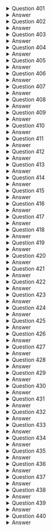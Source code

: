 <details>
  <summary>Question 401</summary>

A company wants to use the AWS Cloud to make an existing application highly available and resilient. The current version of the application resides in the company's data center. The application recently experienced data loss after a database server crashed because of an unexpected power outage. The company needs a solution that avoids any single points of failure. The solution must give the application the ability to scale to meet user demand.

Which solution will meet these requirements?

-   [ ] A. Deploy the application servers by using Amazon EC2 instances in an Auto Scaling group across multiple Availability Zones. Use an Amazon RDS DB instance in a Multi-AZ configuration.
-   [ ] B. Deploy the application servers by using Amazon EC2 instances in an Auto Scaling group in a single Availability Zone. Deploy the database on an EC2 instance. Enable EC2 Auto Recovery.
-   [ ] C. Deploy the application servers by using Amazon EC2 instances in an Auto Scaling group across multiple Availability Zones. Use an Amazon RDS DB instance with a read replica in a single Availability Zone. Promote the read replica to replace the primary DB instance if the primary DB instance fails.
-   [ ] D. Deploy the application servers by using Amazon EC2 instances in an Auto Scaling group across multiple Availability Zones. Deploy the primary and secondary database servers on EC2 instances across multiple Availability Zones. Use Amazon Elastic Block Store (Amazon EBS) Multi-Attach to create shared storage between the instances.
</details>
<details>
  <summary>Answer</summary>

-   [ ] A. Deploy the application servers by using Amazon EC2 instances in an Auto Scaling group across multiple Availability Zones. Use an Amazon RDS DB instance in a Multi-AZ configuration.

Why these are the correct answers:

A. Deploy the application servers by using Amazon EC2 instances in an Auto Scaling group across multiple Availability Zones. Use an Amazon RDS DB instance in a Multi-AZ configuration.

-   [ ]   Auto Scaling groups across multiple Availability Zones provide high availability and scalability for the application servers.
-   [ ]   Amazon RDS Multi-AZ configuration ensures database availability and failover capability, avoiding a single point of failure.

Why are the other answers wrong?

-   [ ]   B. Using Auto Scaling in a single Availability Zone does not provide high availability. EC2 Auto Recovery only recovers individual instances, not Availability Zone failures.
-   [ ]   C. A single read replica does not provide automatic failover for write operations. Manual promotion adds complexity and potential downtime.
-   [ ]   D. Deploying the database on EC2 instances increases management overhead. EBS Multi-Attach has limitations and is not suitable for all database workloads.

Therefore, using Auto Scaling across Availability Zones and Amazon RDS Multi-AZ is the most appropriate solution.
</details>
<details>
  <summary>Question 402</summary>

A company needs to ingest and handle large amounts of streaming data that its application generates. The application runs on Amazon EC2 instances and sends data to Amazon Kinesis Data Streams, which is configured with default settings. Every other day, the application consumes the data and writes the data to an Amazon S3 bucket for business intelligence (BI) processing. The company observes that Amazon S3 is not receiving all the data that the application sends to Kinesis Data Streams. What should a solutions architect do to resolve this issue?

-   [ ] A. Update the Kinesis Data Streams default settings by modifying the data retention period.
-   [ ] B. Update the application to use the Kinesis Producer Library (KPL) to send the data to Kinesis Data Streams.
-   [ ] C. Update the number of Kinesis shards to handle the throughput of the data that is sent to Kinesis Data Streams.
-   [ ] D. Turn on S3 Versioning within the S3 bucket to preserve every version of every object that is ingested in the S3 bucket.
</details>
<details>
  <summary>Answer</summary>

-   [ ] A. Update the Kinesis Data Streams default settings by modifying the data retention period.

Why these are the correct answers:

A. Update the Kinesis Data Streams default settings by modifying the data retention period.

-   [ ]   Kinesis Data Streams has a default data retention period of 24 hours.
-   [ ]   If the application consumes the data every other day (every 48 hours), the default retention period is insufficient.
-   [ ]   Increasing the retention period ensures that data is available for processing.

Why are the other answers wrong?

-   [ ]   B. The Kinesis Producer Library (KPL) improves throughput but does not directly address data loss due to retention period.
-   [ ]   C. Increasing the number of shards helps with throughput but does not solve the issue of data expiring before it is consumed.
-   [ ]   D. S3 Versioning preserves different versions of objects but does not address data loss in Kinesis Data Streams.

Therefore, modifying the data retention period is the most appropriate solution.
</details>
<details>
  <summary>Question 403</summary>

A developer has an application that uses an AWS Lambda function to upload files to Amazon S3 and needs the required permissions to perform the task. The developer already has an IAM user with valid IAM credentials required for Amazon S3. What should a solutions architect do to grant the permissions?

-   [ ] A. Add required IAM permissions in the resource policy of the Lambda function.
-   [ ] B. Create a signed request using the existing IAM credentials in the Lambda function.
-   [ ] C. Create a new IAM user and use the existing IAM credentials in the Lambda function.
-   [ ] D. Create an IAM execution role with the required permissions and attach the IAM role to the Lambda function.
</details>
<details>
  <summary>Answer</summary>

-   [ ] D. Create an IAM execution role with the required permissions and attach the IAM role to the Lambda function.

Why these are the correct answers:

D. Create an IAM execution role with the required permissions and attach the IAM role to the Lambda function.

-   [ ]   IAM roles provide temporary security credentials to AWS services, such as Lambda functions.
-   [ ]   Attaching an IAM role to the Lambda function grants it the necessary permissions to access S3.
-   [ ]   This is the most secure and recommended way to grant permissions to Lambda functions.

Why are the other answers wrong?

-   [ ]   A. Resource policies are not used to grant permissions to Lambda functions to access other AWS services.
-   [ ]   B. Signed requests use IAM user credentials, which is less secure than using roles.
-   [ ]   C. Creating a new IAM user is unnecessary and does not solve the problem of securely granting permissions.

Therefore, using an IAM execution role is the best practice for granting permissions to Lambda functions.
</details>
<details>
  <summary>Question 404</summary>

A company has deployed a serverless application that invokes an AWS Lambda function when new documents are uploaded to an Amazon S3 bucket. The application uses the Lambda function to process the documents. After a recent marketing campaign, the company noticed that the application did not process many of the documents. What should a solutions architect do to improve the architecture of this application?

-   [ ] A. Set the Lambda function's runtime timeout value to 15 minutes.
-   [ ] B. Configure an S3 bucket replication policy. Stage the documents in the S3 bucket for later processing.
-   [ ] C. Deploy an additional Lambda function. Load balance the processing of the documents across the two Lambda functions.
-   [ ] D. Create an Amazon Simple Queue Service (Amazon SQS) message queue. Send the requests to the queue. Configure the queue as an event source for Lambda.
</details>
<details>
  <summary>Answer</summary>

-   [ ] D. Create an Amazon Simple Queue Service (Amazon SQS) message queue. Send the requests to the queue. Configure the queue as an event source for Lambda.

Why these are the correct answers:

D. Create an Amazon Simple Queue Service (Amazon SQS) message queue. Send the requests to the queue. Configure the queue as an event source for Lambda.

-   [ ]   Amazon SQS decouples the S3 upload process from the Lambda processing.
-   [ ]   SQS queues can buffer incoming requests, ensuring that no documents are lost during high traffic.
-   [ ]   Configuring the queue as an event source for Lambda allows Lambda to process messages from the queue reliably.

Why are the other answers wrong?

-   [ ]   A. Increasing the Lambda timeout might help with individual processing times but does not address the issue of lost documents.
-   [ ]   B. S3 replication is for copying objects between buckets, not for ensuring reliable processing.
-   [ ]   C. Deploying additional Lambda functions without a queue does not prevent document loss during high traffic.

Therefore, using an SQS queue is the most appropriate solution for reliable document processing.
</details>
<details>
  <summary>Question 405</summary>

A solutions architect is designing the architecture for a software demonstration environment. The environment will run on Amazon EC2 instances in an Auto Scaling group behind an Application Load Balancer (ALB). The system will experience significant increases in traffic during working hours but is not required to operate on weekends. Which combination of actions should the solutions architect take to ensure that the system can scale to meet demand? (Choose two.)

-   [ ] A. Use AWS Auto Scaling to adjust the ALB capacity based on request rate.
-   [ ] B. Use AWS Auto Scaling to scale the capacity of the VPC internet gateway.
-   [ ] C. Launch the EC2 instances in multiple AWS Regions to distribute the load across Regions.
-   [ ] D. Use a target tracking scaling policy to scale the Auto Scaling group based on instance CPU utilization.
-   [ ] E. Use scheduled scaling to change the Auto Scaling group minimum, maximum, and desired capacity to zero for weekends. Revert to the default values at the start of the week.
</details>
<details>
  <summary>Answer</summary>

-   [ ] D. Use a target tracking scaling policy to scale the Auto Scaling group based on instance CPU utilization.
-   [ ] E. Use scheduled scaling to change the Auto Scaling group minimum, maximum, and desired capacity to zero for weekends. Revert to the default values at the start of the week.

Why these are the correct answers:

D. Use a target tracking scaling policy to scale the Auto Scaling group based on instance CPU utilization.

-   [ ]   Target tracking scaling policies automatically adjust the number of EC2 instances in response to changes in CPU utilization, ensuring the system can handle increased traffic during working hours.

E. Use scheduled scaling to change the Auto Scaling group minimum, maximum, and desired capacity to zero for weekends. Revert to the default values at the start of the week.

-   [ ]   Scheduled scaling allows you to set the capacity of the Auto Scaling group based on a predictable schedule, such as reducing it to zero on weekends when the system is not in use.

Why are the other answers wrong?

-   [ ]   A. Auto Scaling does not directly adjust ALB capacity. Auto Scaling adjusts the number of EC2 instances behind the ALB.
-   [ ]   B. You cannot scale the capacity of a VPC internet gateway.
-   [ ]   C. Launching EC2 instances in multiple AWS Regions is unnecessary and costly for scaling within working hours.

Therefore, using target tracking and scheduled scaling is the most appropriate solution for this scenario.
</details>
<details>
  <summary>Question 406</summary>

A solutions architect is designing a two-tiered architecture that includes a public subnet and a database subnet. The web servers in the public subnet must be open to the internet on port 443. The Amazon RDS for MySQL DB instance in the database subnet must be accessible only to the web servers on port 3306.

Which combination of steps should the solutions architect take to meet these requirements? (Choose two.)

-   [ ] A. Create a network ACL for the public subnet. Add a rule to deny outbound traffic to 0.0.0.0/0 on port 3306.
-   [ ] B. Create a security group for the DB instance. Add a rule to allow traffic from the public subnet CIDR block on port 3306.
-   [ ] C. Create a security group for the web servers in the public subnet. Add a rule to allow traffic from 0.0.0.0/0 on port 443.
-   [ ] D. Create a security group for the DB instance. Add a rule to allow traffic from the web servers' security group on port 3306.
-   [ ] E. Create a security group for the DB instance. Add a rule to deny all traffic except traffic from the web servers' security group on port 3306.
</details>
<details>
  <summary>Answer</summary>

-   [ ] C. Create a security group for the web servers in the public subnet. Add a rule to allow traffic from 0.0.0.0/0 on port 443.
-   [ ] D. Create a security group for the DB instance. Add a rule to allow traffic from the web servers' security group on port 3306.

Why these are the correct answers:

C. Create a security group for the web servers in the public subnet. Add a rule to allow traffic from 0.0.0.0/0 on port 443.

-   [ ]   Security groups act as a virtual firewall for EC2 instances.
-   [ ]   Allowing inbound traffic from 0.0.0.0/0 on port 443 makes the web servers accessible from the internet.

D. Create a security group for the DB instance. Add a rule to allow traffic from the web servers' security group on port 3306.

-   [ ]   This ensures that only the web servers can access the database, enhancing security.

Why are the other answers wrong?

-   [ ]   A. Network ACLs operate at the subnet level and are less granular than security groups for controlling traffic to specific instances. Denying outbound traffic from the public subnet is not the correct approach.
-   [ ]   B. Allowing traffic from the entire public subnet CIDR block is less secure than allowing traffic only from the web servers' security group.
-   [ ]   E. Denying all traffic except from the web servers' security group is redundant and less clear than simply allowing traffic from that security group.

Therefore, using security groups with appropriate rules is the most secure and effective solution.
</details>
<details>
  <summary>Question 407</summary>

A company is implementing a shared storage solution for a gaming application that is hosted in the AWS Cloud. The company needs the ability to use Lustre clients to access data. The solution must be fully managed. Which solution meets these requirements?

-   [ ] A. Create an AWS DataSync task that shares the data as a mountable file system. Mount the file system to the application server.
-   [ ] B. Create an AWS Storage Gateway file gateway. Create a file share that uses the required client protocol. Connect the application server to the file share.
-   [ ] C. Create an Amazon Elastic File System (Amazon EFS) file system, and configure it to support Lustre. Attach the file system to the origin server. Connect the application server to the file system.
-   [ ] D. Create an Amazon FSx for Lustre file system. Attach the file system to the origin server. Connect the application server to the file system.
</details>
<details>
  <summary>Answer</summary>

-   [ ] D. Create an Amazon FSx for Lustre file system. Attach the file system to the origin server. Connect the application server to the file system.

Why these are the correct answers:

D. Create an Amazon FSx for Lustre file system. Attach the file system to the origin server. Connect the application server to the file system.

-   [ ]   Amazon FSx for Lustre is a fully managed file system optimized for compute-intensive workloads that require high performance and POSIX compliance.
-   [ ]   It supports the Lustre file system, meeting the requirement for Lustre clients.

Why are the other answers wrong?

-   [ ]   A. AWS DataSync is a data transfer service, not a file system.
-   [ ]   B. AWS Storage Gateway provides file interfaces to cloud storage but does not support Lustre.
-   [ ]   C. Amazon EFS does not support the Lustre protocol.

Therefore, Amazon FSx for Lustre is the most appropriate solution for a fully managed, high-performance file system with Lustre client support.
</details>
<details>
  <summary>Question 408</summary>

A company runs an application that receives data from thousands of geographically dispersed remote devices that use UDP. The application processes the data immediately and sends a message back to the device if necessary. No data is stored. The company needs a solution that minimizes latency for the data transmission from the devices. The solution also must provide rapid failover to another AWS Region.

Which solution will meet these requirements?

-   [ ] A. Configure an Amazon Route 53 failover routing policy. Create a Network Load Balancer (NLB) in each of the two Regions. Configure the NLB to invoke an AWS Lambda function to process the data.
-   [ ] B. Use AWS Global Accelerator. Create a Network Load Balancer (NLB) in each of the two Regions as an endpoint. Create an Amazon Elastic Container Service (Amazon ECS) cluster with the Fargate launch type. Create an ECS service on the cluster. Set the ECS service as the target for the NLProcess the data in Amazon ECS.
-   [ ] C. Use AWS Global Accelerator. Create an Application Load Balancer (ALB) in each of the two Regions as an endpoint. Create an Amazon Elastic Container Service (Amazon ECS) cluster with the Fargate launch type. Create an ECS service on the cluster. Set the ECS service as the target for the ALB. Process the data in Amazon ECS.
-   [ ] D. Configure an Amazon Route 53 failover routing policy. Create an Application Load Balancer (ALB) in each of the two Regions. Create an Amazon Elastic Container Service (Amazon ECS) cluster with the Fargate launch type. Create an ECS service on the cluster. Set the ECS service as the target for the ALB. Process the data in Amazon ECS.
</details>
<details>
  <summary>Answer</summary>

-   [ ] B. Use AWS Global Accelerator. Create a Network Load Balancer (NLB) in each of the two Regions as an endpoint. Create an Amazon Elastic Container Service (Amazon ECS) cluster with the Fargate launch type. Create an ECS service on the cluster. Set the ECS service as the target for the NLProcess the data in Amazon ECS.

Why these are the correct answers:

B. Use AWS Global Accelerator. Create a Network Load Balancer (NLB) in each of the two Regions as an endpoint. Create an Amazon Elastic Container Service (Amazon ECS) cluster with the Fargate launch type. Create an ECS service on the cluster. Set the ECS service as the target for the NLProcess the data in Amazon ECS.

-   [ ]   AWS Global Accelerator minimizes latency by using the AWS global network to optimize the path from the remote devices to the application.
-   [ ]   Network Load Balancers (NLBs) are designed for high-performance, low-latency traffic and support UDP.
-   [ ]   Amazon ECS with Fargate provides a scalable and serverless container orchestration platform.
-   [ ]   This combination provides low latency and rapid failover.

Why are the other answers wrong?

-   [ ]   A. Route 53 failover routing is for DNS-level failover, which is slower than Global Accelerator for real-time applications. Lambda is not suitable for handling high-volume, continuous UDP traffic.
-   [ ]   C and D. Application Load Balancers (ALBs) are designed for HTTP/HTTPS traffic, not UDP.

Therefore, AWS Global Accelerator with NLBs and ECS Fargate is the most appropriate solution.
</details>
<details>
  <summary>Question 409</summary>

A solutions architect must migrate a Windows Internet Information Services (IIS) web application to AWS. The application currently relies on a file share hosted in the user's on-premises network-attached storage (NAS). The solutions architect has proposed migrating the IIS web servers to Amazon EC2 instances in multiple Availability Zones that are connected to the storage solution, and configuring an Elastic Load Balancer attached to the instances. Which replacement to the on-premises file share is MOST resilient and durable?

-   [ ] A. Migrate the file share to Amazon RDS.
-   [ ] B. Migrate the file share to AWS Storage Gateway.
-   [ ] C. Migrate the file share to Amazon FSx for Windows File Server.
-   [ ] D. Migrate the file share to Amazon Elastic File System (Amazon EFS).
</details>
<details>
  <summary>Answer</summary>

-   [ ] C. Migrate the file share to Amazon FSx for Windows File Server.

Why these are the correct answers:

C. Migrate the file share to Amazon FSx for Windows File Server.

-   [ ]   Amazon FSx for Windows File Server provides a fully managed, highly available, and scalable file storage solution that supports the SMB protocol, which is native to Windows.
-   [ ]   It is designed to be compatible with Windows-based applications and provides the necessary resilience and durability.

Why are the other answers wrong?

-   [ ]   A. Amazon RDS is a database service and not suitable for replacing a file share.
-   [ ]   B. AWS Storage Gateway connects on-premises storage to AWS cloud storage but is not a fully managed file system in the cloud.
-   [ ]   D. Amazon EFS is a file storage service for Linux-based instances and does not natively support the SMB protocol used by Windows applications.

Therefore, Amazon FSx for Windows File Server is the most appropriate replacement for an on-premises Windows file share.
</details>
<details>
  <summary>Question 410</summary>

A company is deploying a new application on Amazon EC2 instances. The application writes data to Amazon Elastic Block Store (Amazon EBS) volumes. The company needs to ensure that all data that is written to the EBS volumes is encrypted at rest. Which solution will meet this requirement?

-   [ ] A. Create an IAM role that specifies EBS encryption. Attach the role to the EC2 instances.
-   [ ] B. Create the EBS volumes as encrypted volumes. Attach the EBS volumes to the EC2 instances.
-   [ ] C. Create an EC2 instance tag that has a key of Encrypt and a value of True. Tag all instances that require encryption at the EBS level.
-   [ ] D. Create an AWS Key Management Service (AWS KMS) key policy that enforces EBS encryption in the account. Ensure that the key policy is active.
</details>
<details>
  <summary>Answer</summary>

-   [ ] B. Create the EBS volumes as encrypted volumes. Attach the EBS volumes to the EC2 instances.

Why these are the correct answers:

B. Create the EBS volumes as encrypted volumes. Attach the EBS volumes to the EC2 instances.

-   [ ]   Encrypting EBS volumes at creation ensures that all data written to the volume is encrypted at rest.
-   [ ]   This is the most direct and effective way to meet the requirement.

Why are the other answers wrong?

-   [ ]   A. IAM roles control access to AWS services but do not enforce EBS encryption.
-   [ ]   C. EC2 instance tags are metadata and do not enforce encryption.
-   [ ]   D. KMS key policies control access to KMS keys but do not enforce EBS encryption.

Therefore, creating encrypted EBS volumes is the correct solution.
</details>

<details>
  <summary>Question 411</summary>

A company has a web application with sporadic usage patterns. There is heavy usage at the beginning of each month, moderate usage at the start of each week, and unpredictable usage during the week. The application consists of a web server and a MySQL database server running inside the data center. The company would like to move the application to the AWS Cloud, and needs to select a cost-effective database platform that will not require database modifications. Which solution will meet these requirements?

-   [ ] A. Amazon DynamoDB
-   [ ] B. Amazon RDS for MySQL
-   [ ] C. MySQL-compatible Amazon Aurora Serverless
-   [ ] D. MySQL deployed on Amazon EC2 in an Auto Scaling group
</details>
<details>
  <summary>Answer</summary>

-   [ ] C. MySQL-compatible Amazon Aurora Serverless

Why these are the correct answers:

C. MySQL-compatible Amazon Aurora Serverless

-   [ ]   Amazon Aurora Serverless automatically starts up, shuts down, and scales database capacity based on application needs.
-   [ ]   It is cost-effective for applications with sporadic usage patterns.
-   [ ]   It is compatible with MySQL, requiring minimal to no database modifications.

Why are the other answers wrong?

-   [ ]   A. Amazon DynamoDB is a NoSQL database and would require significant application modifications.
-   [ ]   B. Amazon RDS for MySQL requires provisioning a specific instance size, which may not be cost-effective for sporadic usage.
-   [ ]   D. Deploying MySQL on Amazon EC2 with Auto Scaling involves managing the database and scaling, increasing operational overhead.

Therefore, Amazon Aurora Serverless is the most suitable and cost-effective solution.
</details>
<details>
  <summary>Question 412</summary>

An image-hosting company stores its objects in Amazon S3 buckets. The company wants to avoid accidental exposure of the objects in the S3 buckets to the public. All S3 objects in the entire AWS account need to remain private. Which solution will meet these requirements?

-   [ ] A. Use Amazon GuardDuty to monitor S3 bucket policies. Create an automatic remediation action rule that uses an AWS Lambda function to remediate any change that makes the objects public.
-   [ ] B. Use AWS Trusted Advisor to find publicly accessible S3 buckets. Configure email notifications in Trusted Advisor when a change is detected. Manually change the S3 bucket policy if it allows public access.
-   [ ] C. Use AWS Resource Access Manager to find publicly accessible S3 buckets. Use Amazon Simple Notification Service (Amazon SNS) to invoke an AWS Lambda function when a change is detected. Deploy a Lambda function that programmatically remediates the change.
-   [ ] D. Use the S3 Block Public Access feature on the account level. Use AWS Organizations to create a service control policy (SCP) that prevents IAM users from changing the setting. Apply the SCP to the account.
</details>
<details>
  <summary>Answer</summary>

-   [ ] D. Use the S3 Block Public Access feature on the account level. Use AWS Organizations to create a service control policy (SCP) that prevents IAM users from changing the setting. Apply the SCP to the account.

Why these are the correct answers:

D. Use the S3 Block Public Access feature on the account level. Use AWS Organizations to create a service control policy (SCP) that prevents IAM users from changing the setting. Apply the SCP to the account.

-   [ ]   S3 Block Public Access at the account level prevents any public access to S3 buckets and objects within that account.
-   [ ]   AWS Organizations service control policies (SCPs) can enforce this setting across all accounts in the organization, preventing users from changing it.
-   [ ]   This solution provides the strongest and most centralized control.

Why are the other answers wrong?

-   [ ]   A, B, and C. These solutions involve monitoring and remediation, which are reactive rather than preventative. They also introduce operational overhead.

Therefore, using S3 Block Public Access with an SCP is the most secure and effective solution to prevent public access.
</details>
<details>
  <summary>Question 413</summary>

An ecommerce company is experiencing an increase in user traffic. The company's store is deployed on Amazon EC2 instances as a two-tier web application consisting of a web tier and a separate database tier. As traffic increases, the company notices that the architecture is causing significant delays in sending timely marketing and order confirmation email to users. The company wants to reduce the time it spends resolving complex email delivery issues and minimize operational overhead. What should a solutions architect do to meet these requirements?

-   [ ] A. Create a separate application tier using EC2 instances dedicated to email processing.
-   [ ] B. Configure the web instance to send email through Amazon Simple Email Service (Amazon SES).
-   [ ] C. Configure the web instance to send email through Amazon Simple Notification Service (Amazon SNS).
-   [ ] D. Create a separate application tier using EC2 instances dedicated to email processing. Place the instances in an Auto Scaling group.
</details>
<details>
  <summary>Answer</summary>

-   [ ] B. Configure the web instance to send email through Amazon Simple Email Service (Amazon SES).

Why these are the correct answers:

B. Configure the web instance to send email through Amazon Simple Email Service (Amazon SES).

-   [ ]   Amazon SES is a cloud-based email sending service that is designed to help digital marketers and application developers send marketing, notification, and transactional emails.
-   [ ]   Offloading email sending to SES reduces the load on the web instances and simplifies email delivery issues.
-   [ ]   This solution minimizes operational overhead by using a managed service.

Why are the other answers wrong?

-   [ ]   A and D. Creating separate EC2 instances or Auto Scaling groups for email processing adds complexity and operational overhead.
-   [ ]   C. Amazon SNS is for sending notifications, not for transactional or marketing emails.

Therefore, using Amazon SES is the most efficient and appropriate solution.
</details>
<details>
  <summary>Question 414</summary>

A company has a business system that generates hundreds of reports each day. The business system saves the reports to a network share in CSV format. The company needs to store this data in the AWS Cloud in near-real time for analysis. Which solution will meet these requirements with the LEAST administrative overhead?

-   [ ] A. Use AWS DataSync to transfer the files to Amazon S3. Create a scheduled task that runs at the end of each day.
-   [ ] B. Create an Amazon S3 File Gateway. Update the business system to use a new network share from the S3 File Gateway.
-   [ ] C. Use AWS DataSync to transfer the files to Amazon S3. Create an application that uses the DataSync API in the automation workflow.
-   [ ] D. Deploy an AWS Transfer for SFTP endpoint. Create a script that checks for new files on the network share and uploads the new files by using SFTP.
</details>
<details>
  <summary>Answer</summary>

-   [ ] B. Create an Amazon S3 File Gateway. Update the business system to use a new network share from the S3 File Gateway.

Why these are the correct answers:

B. Create an Amazon S3 File Gateway. Update the business system to use a new network share from the S3 File Gateway.

-   [ ]   Amazon S3 File Gateway provides a seamless way to access S3 objects as files on a local file system.
-   [ ]   Updating the business system to use this new network share requires minimal changes and reduces administrative overhead.

Why are the other answers wrong?

-   [ ]   A and C. Using AWS DataSync requires additional scheduling or API integration, increasing overhead.
-   [ ]   D. Deploying an SFTP endpoint and creating scripts adds complexity and management overhead.

Therefore, Amazon S3 File Gateway is the simplest and most efficient solution for near-real-time data transfer.
</details>
<details>
  <summary>Question 415</summary>

A company is storing petabytes of data in Amazon S3 Standard. The data is stored in multiple S3 buckets and is accessed with varying frequency. The company does not know access patterns for all the data. The company needs to implement a solution for each S3 bucket to optimize the cost of S3 usage. Which solution will meet these requirements with the MOST operational efficiency?

-   [ ] A. Create an S3 Lifecycle configuration with a rule to transition the objects in the S3 bucket to S3 Intelligent-Tiering.
-   [ ] B. Use the S3 storage class analysis tool to determine the correct tier for each object in the S3 bucket. Move each object to the identified storage tier.
-   [ ] C. Create an S3 Lifecycle configuration with a rule to transition the objects in the S3 bucket to S3 Glacier Instant Retrieval.
-   [ ] D. Create an S3 Lifecycle configuration with a rule to transition the objects in the S3 bucket to S3 One Zone-Infrequent Access (S3 One Zone-IA).
</details>
<details>
  <summary>Answer</summary>

-   [ ] A. Create an S3 Lifecycle configuration with a rule to transition the objects in the S3 bucket to S3 Intelligent-Tiering.

Why these are the correct answers:

A. Create an S3 Lifecycle configuration with a rule to transition the objects in the S3 bucket to S3 Intelligent-Tiering.

-   [ ]   S3 Intelligent-Tiering automatically optimizes storage costs by moving data to the most cost-effective tier based on access patterns.
-   [ ]   It handles objects with varying access frequencies, and using a lifecycle configuration automates this process.

Why are the other answers wrong?

-   [ ]   B. Using the S3 storage class analysis tool and manually moving objects is operationally intensive.
-   [ ]   C. S3 Glacier Instant Retrieval is for archive data with infrequent access, not for data with varying access patterns.
-   [ ]   D. S3 One Zone-IA reduces availability and is not suitable for all data.

Therefore, S3 Intelligent-Tiering is the most efficient solution for cost optimization with unknown access patterns.
</details>
<details>
  <summary>Question 416</summary>

A rapidly growing global ecommerce company is hosting its web application on AWS. The web application includes static content and dynamic content. The website stores online transaction processing (OLTP) data in an Amazon RDS database The website's users are experiencing slow page loads. Which combination of actions should a solutions architect take to resolve this issue? (Choose two.)

-   [ ] A. Configure an Amazon Redshift cluster.
-   [ ] B. Set up an Amazon CloudFront distribution.
-   [ ] C. Host the dynamic web content in Amazon S3.
-   [ ] D. Create a read replica for the RDS DB instance.
-   [ ] E. Configure a Multi-AZ deployment for the RDS DB instance.
</details>
<details>
  <summary>Answer</summary>

-   [ ] B. Set up an Amazon CloudFront distribution.
-   [ ] D. Create a read replica for the RDS DB instance.

Why these are the correct answers:

B. Set up an Amazon CloudFront distribution.

-   [ ]   Amazon CloudFront is a content delivery network (CDN) that can cache static content closer to users, improving load times.

D. Create a read replica for the RDS DB instance.

-   [ ]   A read replica offloads read operations from the primary database, improving database performance.

Why are the other answers wrong?

-   [ ]   A. Amazon Redshift is for data warehousing and analytics, not for improving web application performance.
-   [ ]   C. Hosting dynamic content in S3 is not practical. S3 is for static content.
-   [ ]   E. Multi-AZ deployments improve database availability, not read performance.

Therefore, CloudFront and RDS read replicas are the most appropriate solutions.
</details>
<details>
  <summary>Question 417</summary>

A company uses Amazon EC2 instances and AWS Lambda functions to run its application. The company has VPCs with public subnets and private subnets in its AWS account. The EC2 instances run in a private subnet in one of the VPCs. The Lambda functions need direct network access to the EC2 instances for the application to work. The application will run for at least 1 year. The company expects the number of Lambda functions that the application uses to increase during that time. The company wants to maximize its savings on all application resources and to keep network latency between the services low. Which solution will meet these requirements?

-   [ ] A. Purchase an EC2 Instance Savings Plan Optimize the Lambda functions' duration and memory usage and the number of invocations. Connect the Lambda functions to the private subnet that contains the EC2 instances.
-   [ ] B. Purchase an EC2 Instance Savings Plan Optimize the Lambda functions' duration and memory usage, the number of invocations, and the amount of data that is transferred. Connect the Lambda functions to a public subnet in the same VPC where the EC2 instances run.
-   [ ] C. Purchase a Compute Savings Plan. Optimize the Lambda functions' duration and memory usage, the number of invocations, and the amount of data that is transferred. Connect the Lambda functions to the private subnet that contains the EC2 instances.
-   [ ] D. Purchase a Compute Savings Plan. Optimize the Lambda functions' duration and memory usage, the number of invocations, and the amount of data that is transferred. Keep the Lambda functions in the Lambda service VPC.
</details>
<details>
  <summary>Answer</summary>

-   [ ] C. Purchase a Compute Savings Plan. Optimize the Lambda functions' duration and memory usage, the number of invocations, and the amount of data that is transferred. Connect the Lambda functions to the private subnet that contains the EC2 instances.

Why these are the correct answers:

C. Purchase a Compute Savings Plan. Optimize the Lambda functions' duration and memory usage, the number of invocations, and the amount of data that is transferred. Connect the Lambda functions to the private subnet that contains the EC2 instances.

-   [ ]   Compute Savings Plans offer cost savings for both EC2 and Lambda usage, which is beneficial as the number of Lambda functions increases.
-   [ ]   Optimizing Lambda functions reduces costs.
-   [ ]   Connecting Lambda functions to the private subnet ensures low latency.

Why are the other answers wrong?

-   [ ]   A and B. EC2 Instance Savings Plans are less flexible than Compute Savings Plans, as they do not apply to Lambda costs. Using a public subnet increases security risks.
-   [ ]   D. Keeping Lambda functions in the Lambda service VPC would require a VPC peering or other network connection, increasing latency.

Therefore, Compute Savings Plans and connecting Lambda functions to the private subnet are the most cost-effective and efficient solution.
</details>
<details>
  <summary>Question 418</summary>

A solutions architect needs to allow team members to access Amazon S3 buckets in two different AWS accounts: a development account and a production account. The team currently has access to S3 buckets in the development account by using unique IAM users that are assigned to an IAM group that has appropriate permissions in the account. The solutions architect has created an IAM role in the production account. The role has a policy that grants access to an S3 bucket in the production account. Which solution will meet these requirements while complying with the principle of least privilege?

-   [ ] A. Attach the Administrator Access policy to the development account users.
-   [ ] B. Add the development account as a principal in the trust policy of the role in the production account.
-   [ ] C. Turn off the S3 Block Public Access feature on the S3 bucket in the production account.
-   [ ] D. Create a user in the production account with unique credentials for each team member.
</details>
<details>
  <summary>Answer</summary>

-   [ ] B. Add the development account as a principal in the trust policy of the role in the production account.

Why these are the correct answers:

B. Add the development account as a principal in the trust policy of the role in the production account.

-   [ ]   IAM roles allow users in one AWS account to assume the role in another account, granting them temporary access to resources in that account.
-   [ ]   Adding the development account as a trusted principal allows the team members to assume the role.
-   [ ]   This follows the principle of least privilege by granting only the necessary permissions.

Why are the other answers wrong?

-   [ ]   A. Administrator Access policy grants excessive permissions, violating least privilege.
-   [ ]   C. Turning off S3 Block Public Access increases security risks.
-   [ ]   D. Creating separate users in the production account adds management overhead and does not leverage IAM roles for secure cross-account access.

Therefore, using IAM roles for cross-account access is the most secure and efficient solution.
</details>
<details>
  <summary>Question 419</summary>

A company uses AWS Organizations with all features enabled and runs multiple Amazon EC2 workloads in the ap-southeast-2 Region. The company has a service control policy (SCP) that prevents any resources from being created in any other Region. A security policy requires the company to encrypt all data at rest. An audit discovers that employees have created Amazon Elastic Block Store (Amazon EBS) volumes for EC2 instances without encrypting the volumes. The company wants any new EC2 instances that any IAM user or root user launches in ap-southeast-2 to use encrypted EBS volumes. The company wants a solution that will have minimal effect on employees who create EBS volumes. Which combination of steps will meet these requirements? (Choose two.)

-   [ ] A. In the Amazon EC2 console, select the EBS encryption account attribute and define a default encryption key.
-   [ ] B. Create an IAM permission boundary. Attach the permission boundary to the root organizational unit (OU). Define the boundary to deny the ec2:CreateVolume action when the ec2:Encrypted condition equals false.
-   [ ] C. Create an SCP. Attach the SCP to the root organizational unit (OU). Define the SCP to deny the ec2:CreateVolume action whenthe ec2:Encrypted condition equals false.
-   [ ] D. Update the IAM policies for each account to deny the ec2:CreateVolume action when the ec2:Encrypted condition equals false.
-   [ ] E. In the Organizations management account, specify the Default EBS volume encryption setting.
</details>
<details>
  <summary>Answer</summary>

-   [ ] A. In the Amazon EC2 console, select the EBS encryption account attribute and define a default encryption key.
-   [ ] C. Create an SCP. Attach the SCP to the root organizational unit (OU). Define the SCP to deny the ec2:CreateVolume action whenthe ec2:Encrypted condition equals false.

Why these are the correct answers:

A. In the Amazon EC2 console, select the EBS encryption account attribute and define a default encryption key.

-   [ ]   Setting the default EBS encryption ensures that all new EBS volumes are encrypted by default, minimizing the impact on employees.

C. Create an SCP. Attach the SCP to the root organizational unit (OU). Define the SCP to deny the ec2:CreateVolume action whenthe ec2:Encrypted condition equals false.

-   [ ]   SCPs enforce organizational policies across all accounts in AWS Organizations.
-   [ ]   This prevents IAM users and root users from creating unencrypted EBS volumes.

Why are the other answers wrong?

-   [ ]   B. IAM permission boundaries do not enforce policies across AWS Organizations.
-   [ ]   D. Updating IAM policies in each account is cumbersome and does not provide centralized control.
-   [ ]   E. While setting the Default EBS volume encryption setting is correct, it does not prevent users from disabling encryption, so an SCP is still needed for enforcement.

Therefore, setting the default encryption and using an SCP is the most effective solution.
</details>
<details>
  <summary>Question 420</summary>

A company wants to use an Amazon RDS for PostgreSQL DB cluster to simplify time-consuming database administrative tasks for production database workloads. The company wants to ensure that its database is highly available and will provide automatic failover support in most scenarios in less than 40 seconds. The company wants to offload reads off of the primary instance and keep costs as low as possible. Which solution will meet these requirements?

-   [ ] A. Use an Amazon RDS Multi-AZ DB instance deployment. Create one read replica and point the read workload to the read replica.
-   [ ] B. Use an Amazon RDS Multi-AZ DB duster deployment Create two read replicas and point the read workload to the read replicas.
-   [ ] C. Use an Amazon RDS Multi-AZ DB instance deployment. Point the read workload to the secondary instances in the Multi-AZ pair.
-   [ ] D. Use an Amazon RDS Multi-AZ DB cluster deployment Point the read workload to the reader endpoint.
</details>
<details>
  <summary>Answer</summary>

-   [ ] D. Use an Amazon RDS Multi-AZ DB cluster deployment Point the read workload to the reader endpoint.

Why these are the correct answers:

D. Use an Amazon RDS Multi-AZ DB cluster deployment Point the read workload to the reader endpoint.

-   [ ]   Amazon Aurora PostgreSQL Multi-AZ DB clusters provide high availability and automatic failover.
-   [ ]   Aurora clusters have a reader endpoint that distributes read traffic across Aurora Replicas, offloading the primary instance.
-   [ ]   Aurora's architecture is designed for fast failover.

Why are the other answers wrong?

-   [ ]   A, B, and C. Amazon RDS Multi-AZ DB instances are for high availability, not read scaling. Read replicas are separate instances, and Multi-AZ secondary instances are for failover, not general read traffic.

Therefore, Amazon Aurora PostgreSQL Multi-AZ DB clusters with the reader endpoint are the most appropriate solution.
</details>

<details>
  <summary>Question 421</summary>

A company runs a highly available SFTP service.
The SFTP service uses two Amazon EC2 Linux instances that run with elastic IP addresses to accept traffic from trusted IP sources on the internet.
The SFTP service is backed by shared storage that is attached to the instances.
User accounts are created and managed as Linux users in the SFTP servers.
The company wants a serverless option that provides high IOPS performance and highly configurable security.
The company also wants to maintain control over user permissions.

Which solution will meet these requirements?

- [ ] A. Create an encrypted Amazon Elastic Block Store (Amazon EBS) volume.
Create an AWS Transfer Family SFTP service with a public endpoint that allows only trusted IP addresses.
Attach the EBS volume to the SFTP service endpoint.
Grant users access to the SFTP service.
- [ ] B. Create an encrypted Amazon Elastic File System (Amazon EFS) volume.
Create an AWS Transfer Family SFTP service with elastic IP addresses and a VPC endpoint that has internet-facing access.
Attach a security group to the endpoint that allows only trusted IP addresses.
Attach the EFS volume to the SFTP service endpoint.
Grant users access to the SFTP service.
- [ ] C. Create an Amazon S3 bucket with default encryption enabled.
Create an AWS Transfer Family SFTP service with a public endpoint that allows only trusted IP addresses.
Attach the S3 bucket to the SFTP service endpoint.
Grant users access to the SFTP service.
- [ ] D. Create an Amazon S3 bucket with default encryption enabled.
Create an AWS Transfer Family SFTP service with a VPC endpoint that has internal access in a private subnet.
Attach a security group that allows only trusted IP addresses.
Attach the S3 bucket to the SFTP service endpoint.
Grant users access to the SFTP service.

</details>

<details>
  <summary>Answer</summary>

- [ ] B. Create an encrypted Amazon Elastic File System (Amazon EFS) volume.
Create an AWS Transfer Family SFTP service with elastic IP addresses and a VPC endpoint that has internet-facing access.
Attach a security group to the endpoint that allows only trusted IP addresses.
Attach the EFS volume to the SFTP service endpoint.
Grant users access to the SFTP service.

Why these are the correct answers:

B. Create an encrypted Amazon Elastic File System (Amazon EFS) volume.
Create an AWS Transfer Family SFTP service with elastic IP addresses and a VPC endpoint that has internet-facing access.
Attach a security group to the endpoint that allows only trusted IP addresses.
Attach the EFS volume to the SFTP service endpoint.
Grant users access to the SFTP service.

- [ ] AWS Transfer Family provides a serverless SFTP service.
- [ ] Amazon EFS provides shared file storage with high IOPS performance.
- [ ] Using a VPC endpoint with a security group allows for highly configurable security by controlling access.
- [ ] EFS allows for maintaining control over user permissions.

Why are the other answers wrong?

- [ ] A. Using EBS volumes with AWS Transfer Family is not a valid configuration, as EBS is block storage and not designed for shared file access in this context.
- [ ] C and D. Amazon S3 is object storage, not a file system, and while Transfer Family can use S3, it doesn't provide the same file system semantics or performance as EFS for an SFTP service requiring high IOPS.

Therefore, Option B is the most suitable solution as it leverages AWS Transfer Family for serverless SFTP, EFS for shared storage with high IOPS, and VPC endpoints with security groups for secure access control.

</details>

<details>
  <summary>Question 422</summary>

A company is developing a new machine learning (ML) model solution on AWS.
The models are developed as independent microservices that fetch approximately 1 GB of model data from Amazon S3 at startup and load the data into memory.
Users access the models through an asynchronous API.
Users can send a request or a batch of requests and specify where the results should be sent.
The company provides models to hundreds of users.
The usage patterns for the models are irregular.
Some models could be unused for days or weeks.
Other models could receive batches of thousands of requests at a time.
Which design should a solutions architect recommend to meet these requirements?

- [ ] A. Direct the requests from the API to a Network Load Balancer (NLB).
Deploy the models as AWS Lambda functions that are invoked by the NLB.
- [ ] B. Direct the requests from the API to an Application Load Balancer (ALB).
Deploy the models as Amazon Elastic Container Service (Amazon ECS) services that read from an Amazon Simple Queue Service (Amazon SQS) queue.
Use AWS App Mesh to scale the instances of the ECS cluster based on the SQS queue size.
- [ ] C. Direct the requests from the API into an Amazon Simple Queue Service (Amazon SQS) queue.
Deploy the models as AWS Lambda functions that are invoked by SQS events.
Use AWS Auto Scaling to increase the number of vCPUs for the Lambda functions based on the SQS queue size.
- [ ] D. Direct the requests from the API into an Amazon Simple Queue Service (Amazon SQS) queue.
Deploy the models as Amazon Elastic Container Service (Amazon ECS) services that read from the queue.
Enable AWS Auto Scaling on Amazon ECS for both the cluster and copies of the service based on the queue size.

</details>

<details>
  <summary>Answer</summary>

- [ ] D. Direct the requests from the API into an Amazon Simple Queue Service (Amazon SQS) queue.
Deploy the models as Amazon Elastic Container Service (Amazon ECS) services that read from the queue.
Enable AWS Auto Scaling on Amazon ECS for both the cluster and copies of the service based on the queue size.

Why these are the correct answers:

D. Direct the requests from the API into an Amazon Simple Queue Service (Amazon SQS) queue.
Deploy the models as Amazon Elastic Container Service (Amazon ECS) services that read from the queue.
Enable AWS Auto Scaling on Amazon ECS for both the cluster and copies of the service based on the queue size.

- [ ] Amazon SQS helps decouple the API requests from the model processing, accommodating irregular usage patterns.
- [ ] Amazon ECS allows deploying the models as scalable microservices.
- [ ] AWS Auto Scaling on ECS ensures that the number of service instances adjusts dynamically based on the queue load, optimizing resource utilization and cost.

Why are the other answers wrong?

- [ ] A. Lambda functions have limitations on memory and execution time, and loading 1GB of model data might exceed those limits. NLB is for load balancing traffic, not for invoking Lambda functions directly in this manner.
- [ ] B. While ECS with App Mesh can scale, it adds complexity compared to using ECS with Auto Scaling directly. App Mesh is more suitable for complex microservice architectures with many inter-service communications.
- [ ] C. Lambda functions are not designed to have their vCPU count scaled; they scale by increasing the number of concurrent executions. Loading 1GB of model data into Lambda for each invocation can lead to performance and cost inefficiencies.

Therefore, Option D provides the most scalable, cost-effective, and operationally efficient solution for handling the described machine learning model deployment scenario.

</details>

<details>
  <summary>Question 423</summary>

A solutions architect wants to use the following JSON text as an identity-based policy to grant specific permissions:

```json
{
  "Version": "2012-10-17",
  "Statement": [
    {
      "Sid": "1",
      "Effect": "Allow",
      "Action": [
        "ssm:ListDocuments",
        "ssm:GetDocument"
      ],
      "Resource": "*",
      "Condition": {
        "StringEquals": {
          "ec2:Region": "us-east-1"
        }
      }
    },
    {
      "Sid": "2",
      "Effect": "Deny",
      "Action": [
        "ec2:StopInstances",
        "ec2:TerminateInstances"
      ],
      "Resource": "*",
      "Condition": {
        "BoolIfExists": {
          "aws:MultiFactorAuthPresent": "false"
        }
      }
    }
  ]
}
```

Which IAM principals can the solutions architect attach this policy to? (Choose two.)

- [ ] A. Role
- [ ] B. Group
- [ ] C. Organization
- [ ] D. Amazon Elastic Container Service (Amazon ECS) resource
- [ ] E. Amazon EC2 resource

</details>

<details>
  <summary>Answer</summary>

- [ ] A. Role
- [ ] B. Group

Why these are the correct answers:

- [ ] IAM policies are designed to be attached to IAM principals, which include users, groups, and roles.
- [ ] Roles are used to grant permissions to AWS services or other AWS accounts.
- [ ] Groups are used to manage permissions for multiple IAM users.

Why are the other answers wrong?

- [ ] C. Organization: Policies that apply at the organization level are Service Control Policies (SCPs), not IAM policies.
- [ ] D and E. Amazon ECS resources and Amazon EC2 resources are not IAM principals to which identity-based policies are attached. Instead, roles can be assumed by these resources to gain permissions.

Therefore, Options A and B are the correct choices as IAM policies can be directly attached to IAM roles and groups.

</details>

<details>
  <summary>Question 424</summary>

A company is running a custom application on Amazon EC2 On-Demand Instances.
The application has frontend nodes that need to run 24 hours a day, 7 days a week and backend nodes that need to run only for a short time based on workload.
The number of backend nodes varies during the day.

The company needs to scale out and scale in more instances based on workload.
Which solution will meet these requirements MOST cost-effectively?

-   [ ] A. Use Reserved Instances for the frontend nodes.
    Use AWS Fargate for the backend nodes.
-   [ ] B. Use Reserved Instances for the frontend nodes.
    Use Spot Instances for the backend nodes.
-   [ ] C. Use Spot Instances for the frontend nodes.
    Use Reserved Instances for the backend nodes.
-   [ ] D. Use Spot Instances for the frontend nodes.
    Use AWS Fargate for the backend nodes.

</details>

<details>
  <summary>Answer</summary>

-   [ ] B. Use Reserved Instances for the frontend nodes.
    Use Spot Instances for the backend nodes.

Why these are the correct answers:

B. Use Reserved Instances for the frontend nodes.
Use Spot Instances for the backend nodes.

-   [ ] Reserved Instances offer cost savings for long-running, predictable workloads like the frontend nodes.
-   [ ] Spot Instances provide cost savings for short-term, flexible workloads that can tolerate interruptions, such as the backend nodes.

Why are the other answers wrong?

-   [ ] A. AWS Fargate is a serverless compute service and is generally more expensive than EC2 Spot Instances for comparable compute capacity.
    It's suitable for containerized applications, not general EC2 instances.
-   [ ] C. Using Spot Instances for the frontend, which requires continuous availability, is not ideal because Spot Instances can be interrupted.
    Reserved Instances are better suited for this purpose.
-   [ ] D. Combining Spot Instances for the frontend (for which they are unsuitable) and Fargate for the backend (which is less cost-effective than Spot) is not the best cost optimization strategy.

Therefore, Option B is the most cost-effective solution because it pairs Reserved Instances for the stable frontend and Spot Instances for the scalable backend.

</details>
<details>
  <summary>Question 425</summary>

A company uses high block storage capacity to runs its workloads on premises.
The company's daily peak input and output transactions per second are not more than 15,000 IOPS.
The company wants to migrate the workloads to Amazon EC2 and to provision disk performance independent of storage capacity.
Which Amazon Elastic Block Store (Amazon EBS) volume type will meet these requirements MOST cost-effectively?

-   [ ] A. GP2 volume type
-   [ ] B. io2 volume type
-   [ ] C. GP3 volume type
-   [ ] D. io1 volume type

</details>

<details>
  <summary>Answer</summary>

-   [ ] C. GP3 volume type

Why these are the correct answers:

C. GP3 volume type

-   [ ] GP3 volumes allow you to provision IOPS and throughput independently of storage capacity, providing cost efficiency when you need high performance without necessarily needing a lot of storage.
-   [ ] GP3 volumes offer a balance of performance and cost for workloads that require specific IOPS and throughput.

Why are the other answers wrong?

-   [ ] A. GP2 volumes tie IOPS to storage capacity, which can be less cost-effective if you need high IOPS with less storage.
-   [ ] B and D. io1 and io2 volumes are provisioned IOPS volumes designed for the highest performance and are more expensive than GP3.
    They are typically used for very I/O-intensive applications that require consistent, high IOPS, which is not the primary concern in this scenario.

Therefore, Option C, GP3, is the most cost-effective choice because it meets the requirement of provisioning disk performance independently of storage capacity.

</details>
<details>
  <summary>Question 426</summary>

A company needs to store data from its healthcare application.
The application's data frequently changes.
A new regulation requires audit access at all levels of the stored data.
The company hosts the application on an on-premises infrastructure that is running out of storage capacity.
A solutions architect must securely migrate the existing data to AWS while satisfying the new regulation.
Which solution will meet these requirements?

-   [ ] A. Use AWS DataSync to move the existing data to Amazon S3.
    Use AWS CloudTrail to log data events.
-   [ ] B. Use AWS Snowcone to move the existing data to Amazon S3.
    Use AWS CloudTrail to log management events.
-   [ ] C. Use Amazon S3 Transfer Acceleration to move the existing data to Amazon S3.
    Use AWS CloudTrail to log data events.
-   [ ] D. Use AWS Storage Gateway to move the existing data to Amazon S3.
    Use AWS CloudTrail to log management events.

</details>

<details>
  <summary>Answer</summary>

-   [ ] A. Use AWS DataSync to move the existing data to Amazon S3.
    Use AWS CloudTrail to log data events.

Why these are the correct answers:

A. Use AWS DataSync to move the existing data to Amazon S3.
Use AWS CloudTrail to log data events.

-   [ ] AWS DataSync is designed for efficient and secure online data transfer to AWS storage services like Amazon S3.
-   [ ] AWS CloudTrail can log data events for S3, providing a detailed audit trail of data access and changes, which satisfies the regulatory requirement.

Why are the other answers wrong?

-   [ ] B. AWS Snowcone is used for edge computing and data transfer where network connectivity is limited.
    It's less efficient for continuous, online data migration compared to DataSync.
    CloudTrail logs management events, not data events in S3.
-   [ ] C. Amazon S3 Transfer Acceleration speeds up transfers over long distances but does not provide a mechanism for auditing data access.
    CloudTrail logs are needed for auditing.
-   [ ] D. AWS Storage Gateway is a hybrid cloud storage service that connects on-premises applications to AWS cloud storage.
    It does not directly migrate data in the same way as DataSync, and CloudTrail logs management events, not data events.

Therefore, Option A provides the best solution for migrating the data to S3 and meeting the audit requirements by using DataSync for efficient transfer and CloudTrail for logging data events.

</details>
<details>
  <summary>Question 427</summary>

A solutions architect is implementing a complex Java application with a MySQL database.
The Java application must be deployed on Apache Tomcat and must be highly available.
What should the solutions architect do to meet these requirements?

-   [ ] A. Deploy the application in AWS Lambda.
    Configure an Amazon API Gateway API to connect with the Lambda functions.
-   [ ] B. Deploy the application by using AWS Elastic Beanstalk.
    Configure a load-balanced environment and a rolling deployment policy.
-   [ ] C. Migrate the database to Amazon ElastiCache.
    Configure the ElastiCache security group to allow access from the application.
-   [ ] D. Launch an Amazon EC2 instance.
    Install a MySQL server on the EC2 instance.
    Configure the application on the server.
    Create an AMI.
    Use the AMI to create a launch template with an Auto Scaling group.

</details>

<details>
  <summary>Answer</summary>

-   [ ] B. Deploy the application by using AWS Elastic Beanstalk.
    Configure a load-balanced environment and a rolling deployment policy.

Why these are the correct answers:

B. Deploy the application by using AWS Elastic Beanstalk.
Configure a load-balanced environment and a rolling deployment policy.

-   [ ] AWS Elastic Beanstalk simplifies the deployment and management of Java applications on Apache Tomcat.
-   [ ] Elastic Beanstalk can automatically provision and manage the underlying infrastructure, including EC2 instances, load balancers, and Auto Scaling groups, to ensure high availability.
-   [ ] Rolling deployment policies minimize downtime during updates by gradually replacing instances.

Why are the other answers wrong?

-   [ ] A. AWS Lambda is designed for serverless functions, not for running long-running applications like a Java application on Tomcat.
-   [ ] C. Amazon ElastiCache is a caching service, not a database for running a MySQL database.
-   [ ] D. Manually launching EC2 instances, creating AMIs, and setting up Auto Scaling groups is more complex and time-consuming than using Elastic Beanstalk.
    It also requires more operational overhead.

Therefore, Option B is the most efficient and straightforward way to deploy the Java application on Tomcat with high availability.

</details>
<details>
  <summary>Question 428</summary>

A serverless application uses Amazon API Gateway, AWS Lambda, and Amazon DynamoDB.
The Lambda function needs permissions to read and write to the DynamoDB table.
Which solution will give the Lambda function access to the DynamoDB table MOST securely?

-   [ ] A. Create an IAM user with programmatic access to the Lambda function.
    Attach a policy to the user that allows read and write access to the DynamoDB table.
    Store the access\_key\_id and secret\_access\_key parameters as part of the Lambda environment variables.
    Ensure that other AWS users do not have read and write access to the Lambda function configuration.
-   [ ] B. Create an IAM role that includes Lambda as a trusted service.
    Attach a policy to the role that allows read and write access to the DynamoDB table.
    Update the configuration of the Lambda function to use the new role as the execution role.
-   [ ] C. Create an IAM user with programmatic access to the Lambda function.
    Attach a policy to the user that allows read and write access to the DynamoDB table.
    Store the access\_key\_id and secret\_access\_key parameters in AWS Systems Manager Parameter Store as secure string parameters.
    Update the Lambda function code to retrieve the secure string parameters before connecting to the DynamoDB table.
-   [ ] D. Create an IAM role that includes DynamoDB as a trusted service.
    Attach a policy to the role that allows read and write access from the Lambda function.
    Update the code of the Lambda function to attach to the new role as an execution role.

</details>

<details>
  <summary>Answer</summary>

-   [ ] B. Create an IAM role that includes Lambda as a trusted service.
    Attach a policy to the role that allows read and write access to the DynamoDB table.
    Update the configuration of the Lambda function to use the new role as the execution role.

Why these are the correct answers:

B. Create an IAM role that includes Lambda as a trusted service.
Attach a policy to the role that allows read and write access to the DynamoDB table.
Update the configuration of the Lambda function to use the new role as the execution role.

-   [ ] IAM roles provide secure permissions to AWS services without needing to manage long-term credentials.
-   [ ] By assigning a role to the Lambda function, you grant it permissions to access DynamoDB in a secure and managed way.

Why are the other answers wrong?

-   [ ] A. Storing IAM user credentials (access keys) in Lambda environment variables is insecure.
    If the Lambda function is compromised, the credentials could be exposed.
-   [ ] C. While using Systems Manager Parameter Store is more secure than environment variables, it's still less secure and more complex than using IAM roles directly.
    It also involves additional code to retrieve the credentials.
-   [ ] D. IAM roles are designed to be assumed by AWS services (like Lambda), not the other way around.
    DynamoDB cannot assume a role to grant permissions to Lambda.

Therefore, Option B is the most secure and recommended method for granting Lambda function access to DynamoDB.

</details>

<details>
  <summary>Question 429</summary>

The following IAM policy is attached to an IAM group. This is the only policy applied to the group.

```json
{
  "Version": "2012-10-17",
  "Statement": [
    {
      "Sid": "1",
      "Effect": "Allow",
      "Action": "ec2:\*",
      "Resource": "\*",
      "Condition": {
        "StringEquals": {
          "ec2:Region": "us-east-1"
        }
      }
    },
    {
      "Sid": "2",
      "Effect": "Deny",
      "Action": [
        "ec2:StopInstances",
        "ec2:TerminateInstances"
      ],
      "Resource": "\*",
      "Condition": {
        "BoolIfExists": {
          "aws:MultiFactorAuthPresent": "false"
        }
      }
    }
  ]
}
```

What are the effective IAM permissions of this policy for group members?

- [ ] A. Group members are permitted any Amazon EC2 action within the us-east-1 Region. Statements after the Allow permission are not applied.
- [ ] B. Group members are denied any Amazon EC2 permissions in the us-east-1 Region unless they are logged in with multi-factor authentication (MFA).
- [ ] C. Group members are allowed the ec2:StopInstances and ec2:TerminateInstances permissions for all Regions when logged in with multi-factor authentication (MFA). Group members are permitted any other Amazon EC2 action.
- [ ] D. Group members are allowed the ec2:StopInstances and ec2:TerminateInstances permissions for the us-east-1 Region only when logged in with multi-factor authentication (MFA). Group members are permitted any other Amazon EC2 action within the us-east-1 Region.
</details>

<details>
  <summary>Answer</summary>

- [ ] D. Group members are allowed the ec2:StopInstances and ec2:TerminateInstances permissions for the us-east-1 Region only when logged in with multi-factor authentication (MFA). Group members are permitted any other Amazon EC2 action within the us-east-1 Region.
Why these are the correct answers:

D. Group members are allowed the ec2:StopInstances and ec2:TerminateInstances permissions for the us-east-1 Region only when logged in with multi-factor authentication (MFA).
Group members are permitted any other Amazon EC2 action within the us-east-1 Region.

- [ ] The first statement allows all EC2 actions in the us-east-1 Region.
- [ ] The second statement denies the StopInstances and TerminateInstances actions unless MFA is present.
- [ ] Because both conditions apply, the effective permissions are a combination of both statements.

Why are the other answers wrong?

- [ ] A. The deny statement does affect the permissions.
- [ ] B. The allow statement grants general permissions, and the deny statement restricts specific actions.
- [ ] C. The deny statement is conditional and only applies to StopInstances and TerminateInstances. It is also limited to the us-east-1 Region due to the allow statement's condition.

Therefore, Option D accurately reflects the combined effect of both the allow and deny statements in the IAM policy.

</details>

<details>
  <summary>Question 430</summary>

A manufacturing company has machine sensors that upload .csv files to an Amazon S3 bucket.
These .csv files must be converted into images and must be made available as soon as possible for the automatic generation of graphical reports.
The images become irrelevant after 1 month, but the .csv files must be kept to train machine learning (ML) models twice a year.
The ML trainings and audits are planned weeks in advance.

Which combination of steps will meet these requirements MOST cost-effectively? (Choose two.)

- [ ] A. Launch an Amazon EC2 Spot Instance that downloads the .csv files every hour, generates the image files, and uploads the images to the S3 bucket.
- [ ] B. Design an AWS Lambda function that converts the .csv files into images and stores the images in the S3 bucket.
    Invoke the Lambda function when a .csv file is uploaded.
- [ ] C. Create S3 Lifecycle rules for .csv files and image files in the S3 bucket.
    Transition the .csv files from S3 Standard to S3 Glacier 1 day after they are uploaded.
    Expire the image files after 30 days.
- [ ] D. Create S3 Lifecycle rules for .csv files and image files in the S3 bucket.
    Transition the .csv files from S3 Standard to S3 One Zone-Infrequent Access (S3 One Zone-IA) 1 day after they are uploaded.
    Expire the image files after 30 days.
- [ ] E. Create S3 Lifecycle rules for .csv files and image files in the S3 bucket.
    Transition the .csv files from S3 Standard to S3 Standard-Infrequent Access (S3 Standard-IA) 1 day after they are uploaded.
    Keep the image files in Reduced Redundancy Storage (RRS).

</details>

<details>
  <summary>Answer</summary>

- [ ] B. Design an AWS Lambda function that converts the .csv files into images and stores the images in the S3 bucket.
    Invoke the Lambda function when a .csv file is uploaded.
- [ ] C. Create S3 Lifecycle rules for .csv files and image files in the S3 bucket.
    Transition the .csv files from S3 Standard to S3 Glacier 1 day after they are uploaded.
    Expire the image files after 30 days.

Why these are the correct answers:

B. Design an AWS Lambda function that converts the .csv files into images and stores the images in the S3 bucket.
Invoke the Lambda function when a .csv file is uploaded.

- [ ] Lambda functions can be triggered by S3 events, providing a serverless and efficient way to process files immediately after upload.

C. Create S3 Lifecycle rules for .csv files and image files in the S3 bucket.
Transition the .csv files from S3 Standard to S3 Glacier 1 day after they are uploaded.
Expire the image files after 30 days.

- [ ] S3 Lifecycle rules automate the management of objects, reducing storage costs by moving .csv files to Glacier for long-term storage and deleting images after 30 days.

Why are the other answers wrong?

- [ ] A. Launching an EC2 Spot Instance adds operational overhead for managing the instance and introduces potential interruptions.
    It is also less cost-effective for event-driven processing compared to Lambda.
- [ ] D. S3 One Zone-IA is cheaper than S3 Standard but is less durable and available than S3 Glacier for long-term archival.
- [ ] E. S3 Standard-IA is more expensive than S3 Glacier, and Reduced Redundancy Storage (RRS) is deprecated and not recommended for new applications.

Therefore, Options B and C provide the most cost-effective and efficient solution by using Lambda for immediate processing and S3 Lifecycle rules for storage management.

</details>

<details>
  <summary>Question 431</summary>

A company has developed a new video game as a web application.
The application is in a three-tier architecture in a VPC with Amazon RDS for MySQL in the database layer.
Several players will compete concurrently online.
The game's developers want to display a top-10 scoreboard in near-real time and offer the ability to stop and restore the game while preserving the current scores.
What should a solutions architect do to meet these requirements?

-   [ ] A. Set up an Amazon ElastiCache for Memcached cluster to cache the scores for the web application to display.
-   [ ] B. Set up an Amazon ElastiCache for Redis cluster to compute and cache the scores for the web application to display.
-   [ ] C. Place an Amazon CloudFront distribution in front of the web application to cache the scoreboard in a section of the application.
-   [ ] D. Create a read replica on Amazon RDS for MySQL to run queries to compute the scoreboard and serve the read traffic to the web application.

</details>

<details>
  <summary>Answer</summary>

-   [ ] B. Set up an Amazon ElastiCache for Redis cluster to compute and cache the scores for the web application to display.

Why these are the correct answers:

B. Set up an Amazon ElastiCache for Redis cluster to compute and cache the scores for the web application to display.

-   [ ] Amazon ElastiCache for Redis supports more complex data structures and operations than Memcached, making it suitable for real-time score computations and caching.
-   [ ] Redis can also be used to persist game state, allowing for stopping and restoring the game.

Why are the other answers wrong?

-   [ ] A. Memcached is a simpler caching solution that does not offer the data structures or persistence capabilities needed for this scenario.
-   [ ] C. CloudFront is designed for caching static content and is not suitable for real-time, frequently updated data like a scoreboard.
-   [ ] D. A read replica is used for offloading read queries but does not provide the in-memory, low-latency capabilities needed for real-time score updates and persistence.

Therefore, Option B is the most appropriate solution for providing a real-time scoreboard and game state management.

</details>
<details>
  <summary>Question 432</summary>

An ecommerce company wants to use machine learning (ML) algorithms to build and train models.
The company will use the models to visualize complex scenarios and to detect trends in customer data.
The architecture team wants to integrate its ML models with a reporting platform to analyze the augmented data and use the data directly in its business intelligence dashboards.
Which solution will meet these requirements with the LEAST operational overhead?

-   [ ] A. Use AWS Glue to create an ML transform to build and train models.
    Use Amazon OpenSearch Service to visualize the data.
-   [ ] B. Use Amazon SageMaker to build and train models.
    Use Amazon QuickSight to visualize the data.
-   [ ] C. Use a pre-built ML Amazon Machine Image (AMI) from the AWS Marketplace to build and train models.
    Use Amazon OpenSearch Service to visualize the data.
-   [ ] D. Use Amazon QuickSight to build and train models by using calculated fields.
    Use Amazon QuickSight to visualize the data.

</details>

<details>
  <summary>Answer</summary>

-   [ ] B. Use Amazon SageMaker to build and train models.
    Use Amazon QuickSight to visualize the data.

Why these are the correct answers:

B. Use Amazon SageMaker to build and train models.
Use Amazon QuickSight to visualize the data.

-   [ ] Amazon SageMaker provides a fully managed environment for building, training, and deploying ML models, reducing operational overhead.
-   [ ] Amazon QuickSight is a fully managed BI service that integrates well with SageMaker, allowing for easy visualization and analysis of ML model outputs.

Why are the other answers wrong?

-   [ ] A. AWS Glue is primarily an ETL service, not an ML platform.
    OpenSearch Service is for search and analytics, not for direct integration with BI dashboards for ML model visualization.
-   [ ] C. Using pre-built ML AMIs from the AWS Marketplace requires more operational overhead for managing EC2 instances and integrating with visualization tools.
-   [ ] D. Amazon QuickSight is a BI tool and is not designed for building and training complex ML models.
    Calculated fields are for data manipulation within dashboards, not for creating ML models.

Therefore, Option B provides the most streamlined and managed solution for building, training, and visualizing ML models.

</details>
<details>
  <summary>Question 433</summary>

A company is running its production and nonproduction environment workloads in multiple AWS accounts.
The accounts are in an organization in AWS Organizations.
The company needs to design a solution that will prevent the modification of cost usage tags.
Which solution will meet these requirements?

-   [ ] A. Create a custom AWS Config rule to prevent tag modification except by authorized principals.
-   [ ] B. Create a custom trail in AWS CloudTrail to prevent tag modification.
-   [ ] C. Create a service control policy (SCP) to prevent tag modification except by authorized principals.
-   [ ] D. Create custom Amazon CloudWatch logs to prevent tag modification.

</details>

<details>
  <summary>Answer</summary>

-   [ ] C. Create a service control policy (SCP) to prevent tag modification except by authorized principals.

Why these are the correct answers:

C. Create a service control policy (SCP) to prevent tag modification except by authorized principals.

-   [ ] Service Control Policies (SCPs) allow you to centrally control AWS service permissions for all accounts in your AWS Organization.
-   [ ] SCPs can be used to enforce that cost usage tags cannot be modified, ensuring consistency and accuracy in cost allocation.

Why are the other answers wrong?

-   [ ] A. AWS Config rules monitor resource configurations but do not prevent actions from being taken.
    They can alert on non-compliant tag modifications but cannot enforce prevention.
-   [ ] B. AWS CloudTrail records API calls but does not prevent actions.
    It can be used to audit tag modifications but not to prevent them.
-   [ ] D. Amazon CloudWatch Logs collects and monitors log data but does not have the capability to prevent tag modifications.

Therefore, Option C is the only solution that effectively prevents the modification of cost usage tags across multiple AWS accounts in an organization.

</details>
<details>
  <summary>Question 434</summary>

A company hosts its application in the AWS Cloud.
The application runs on Amazon EC2 instances behind an Elastic Load Balancer in an Auto Scaling group and with an Amazon DynamoDB table.
The company wants to ensure the application can be made available in another AWS Region with minimal downtime.
What should a solutions architect do to meet these requirements with the LEAST amount of downtime?

-   [ ] A. Create an Auto Scaling group and a load balancer in the disaster recovery Region.
    Configure the DynamoDB table as a global table.
    Configure DNS failover to point to the new disaster recovery Region's load balancer.
-   [ ] B. Create an AWS CloudFormation template to create EC2 instances, load balancers, and DynamoDB tables to be launched when needed Configure DNS failover to point to the new disaster recovery Region's load balancer.
-   [ ] C. Create an AWS CloudFormation template to create EC2 instances and a load balancer to be launched when needed.
    Configure the DynamoDB table as a global table.
    Configure DNS failover to point to the new disaster recovery Region's load balancer.
-   [ ] D. Create an Auto Scaling group and load balancer in the disaster recovery Region.
    Configure the DynamoDB table as a global table.
    Create an Amazon CloudWatch alarm to trigger an AWS Lambda function that updates Amazon Route 53 pointing to the disaster recovery load balancer.

</details>

<details>
  <summary>Answer</summary>

-   [ ] A. Create an Auto Scaling group and a load balancer in the disaster recovery Region.
    Configure the DynamoDB table as a global table.
    Configure DNS failover to point to the new disaster recovery Region's load balancer.

Why these are the correct answers:

A. Create an Auto Scaling group and a load balancer in the disaster recovery Region.
Configure the DynamoDB table as a global table.
Configure DNS failover to point to the new disaster recovery Region's load balancer.

-   [ ] Creating pre-configured resources in the disaster recovery Region minimizes the time it takes to fail over.
-   [ ] DynamoDB global tables provide automatic replication across Regions, ensuring data availability.
-   [ ] DNS failover allows for quick redirection of traffic to the disaster recovery Region.

Why are the other answers wrong?

-   [ ] B and C. Using CloudFormation to create resources on demand introduces a delay in the failover process, increasing downtime.
-   [ ] D. Using a CloudWatch alarm and Lambda function to update Route 53 adds complexity and potential latency compared to a direct DNS failover configuration.

Therefore, Option A provides the fastest and most efficient failover with the least downtime.

</details>
<details>
  <summary>Question 435</summary>

A company needs to migrate a MySQL database from its on-premises data center to AWS within 2 weeks.
The database is 20 TB in size.
The company wants to complete the migration with minimal downtime.
Which solution will migrate the database MOST cost-effectively?

-   [ ] A. Order an AWS Snowball Edge Storage Optimized device.
    Use AWS Database Migration Service (AWS DMS) with AWS Schema Conversion Tool (AWS SCT) to migrate the database with replication of ongoing changes.
    Send the Snowball Edge device to AWS to finish the migration and continue the ongoing replication.
-   [ ] B. Order an AWS Snowmobile vehicle.
    Use AWS Database Migration Service (AWS DMS) with AWS Schema Conversion Tool (AWS SCT) to migrate the database with ongoing changes.
    Send the Snowmobile vehicle back to AWS to finish the migration and continue the ongoing replication.
-   [ ] C. Order an AWS Snowball Edge Compute Optimized with GPU device.
    Use AWS Database Migration Service (AWS DMS) with AWS Schema Conversion Tool (AWS SCT) to migrate the database with ongoing changes.
    Send the Snowball device to AWS to finish the migration and continue the ongoing replication
-   [ ] D. Order a 1 GB dedicated AWS Direct Connect connection to establish a connection with the data center.
    Use AWS Database Migration Service (AWS DMS) with AWS Schema Conversion Tool (AWS SCT) to migrate the database with replication of ongoing changes.

</details>

<details>
  <summary>Answer</summary>

-   [ ] A. Order an AWS Snowball Edge Storage Optimized device.
    Use AWS Database Migration Service (AWS DMS) with AWS Schema Conversion Tool (AWS SCT) to migrate the database with replication of ongoing changes.
    Send the Snowball Edge device to AWS to finish the migration and continue the ongoing replication.

Why these are the correct answers:

A. Order an AWS Snowball Edge Storage Optimized device.
Use AWS Database Migration Service (AWS DMS) with AWS Schema Conversion Tool (AWS SCT) to migrate the database with replication of ongoing changes.
Send the Snowball Edge device to AWS to finish the migration and continue the ongoing replication.

-   [ ] AWS Snowball Edge Storage Optimized devices are designed for large-scale data transfers and are cost-effective for migrating 20 TB of data.
-   [ ] AWS DMS minimizes downtime by replicating ongoing changes while the bulk of the data is transferred using Snowball.

Why are the other answers wrong?

-   [ ] B. AWS Snowmobile is designed for exabyte-scale data transfers and is more expensive than Snowball Edge for 20 TB.
-   [ ] C. Snowball Edge Compute Optimized is designed for edge computing and is not cost-effective for simple data migration.
-   [ ] D. A 1 GB Direct Connect connection might not be fast enough to transfer 20 TB within 2 weeks, and it does not address the initial bulk transfer.

Therefore, Option A provides the most cost-effective and efficient solution for migrating the database with minimal downtime.

</details>
<details>
  <summary>Question 436</summary>

A company moved its on-premises PostgreSQL database to an Amazon RDS for PostgreSQL DB instance.
The company successfully launched a new product.
The workload on the database has increased.
The company wants to accommodate the larger workload without adding infrastructure.
Which solution will meet these requirements MOST cost-effectively?

-   [ ] A. Buy reserved DB instances for the total workload.
    Make the Amazon RDS for PostgreSQL DB instance larger.
-   [ ] B. Make the Amazon RDS for PostgreSQL DB instance a Multi-AZ DB instance.
-   [ ] C. Buy reserved DB instances for the total workload.
    Add another Amazon RDS for PostgreSQL DB instance.
-   [ ] D. Make the Amazon RDS for PostgreSQL DB instance an on-demand DB instance.

</details>

<details>
  <summary>Answer</summary>

-   [ ] A. Buy reserved DB instances for the total workload.
    Make the Amazon RDS for PostgreSQL DB instance larger.

Why these are the correct answers:

A. Buy reserved DB instances for the total workload.
Make the Amazon RDS for PostgreSQL DB instance larger.

-   [ ] Scaling up the existing RDS instance (vertical scaling) is generally more cost-effective than adding new instances.
-   [ ] Reserved Instances provide cost savings for long-term, stable workloads.

Why are the other answers wrong?

-   [ ] B. Multi-AZ is for high availability, not for scaling performance.
-   [ ] C. Adding another RDS instance (horizontal scaling) increases costs and complexity.
-   [ ] D. On-Demand instances are more expensive than Reserved Instances for sustained workloads.

Therefore, Option A is the most cost-effective way to handle the increased workload by scaling up the existing instance and using Reserved Instances.

</details>
<details>
  <summary>Question 437</summary>

A company operates an ecommerce website on Amazon EC2 instances behind an Application Load Balancer (ALB) in an Auto Scaling group.
The site is experiencing performance issues related to a high request rate from illegitimate external systems with changing IP addresses.
The security team is worried about potential DDoS attacks against the website.
The company must block the illegitimate incoming requests in a way that has a minimal impact on legitimate users.
What should a solutions architect recommend?

-   [ ] A. Deploy Amazon Inspector and associate it with the ALB.
-   [ ] B. Deploy AWS WAF, associate it with the ALB, and configure a rate-limiting rule.
-   [ ] C. Deploy rules to the network ACLs associated with the ALB to block the incoming traffic.
-   [ ] D. Deploy Amazon GuardDuty and enable rate-limiting protection when configuring GuardDuty.

</details>

<details>
  <summary>Answer</summary>

-   [ ] B. Deploy AWS WAF, associate it with the ALB, and configure a rate-limiting rule.

Why these are the correct answers:

B. Deploy AWS WAF, associate it with the ALB, and configure a rate-limiting rule.

-   [ ] AWS WAF is designed to protect web applications from common web exploits and DDoS attacks.
-   [ ] WAF allows for rate-limiting rules to control the number of requests from an IP address, mitigating attacks while minimizing impact on legitimate users.

Why are the other answers wrong?

-   [ ] A. Amazon Inspector is a vulnerability management service that does not provide protection against DDoS attacks or rate limiting.
-   [ ] C. Network ACLs operate at the subnet level and are not suitable for fine-grained filtering of web requests.
    They also lack the ability to perform rate limiting.
-   [ ] D. Amazon GuardDuty is a threat detection service that monitors for malicious activity but does not provide rate-limiting or web application firewall capabilities.

Therefore, Option B is the most appropriate solution for protecting the website from DDoS attacks and illegitimate requests.

</details>
<details>
  <summary>Question 438</summary>

A company wants to share accounting data with an external auditor.
The data is stored in an Amazon RDS DB instance that resides in a private subnet.
The auditor has its own AWS account and requires its own copy of the database.
What is the MOST secure way for the company to share the database with the auditor?

-   [ ] A. Create a read replica of the database.
    Configure IAM standard database authentication to grant the auditor access.
-   [ ] B. Export the database contents to text files.
    Store the files in an Amazon S3 bucket.
    Create a new IAM user for the auditor.
    Grant the user access to the S3 bucket.
-   [ ] C. Copy a snapshot of the database to an Amazon S3 bucket.
    Create an IAM user.
    Share the user's keys with the auditor to grant access to the object in the S3 bucket.
-   [ ] D. Create an encrypted snapshot of the database.
    Share the snapshot with the auditor.
    Allow access to the AWS Key Management Service (AWS KMS) encryption key.

</details>

<details>
  <summary>Answer</summary>

-   [ ] D. Create an encrypted snapshot of the database.
    Share the snapshot with the auditor.
    Allow access to the AWS Key Management Service (AWS KMS) encryption key.

Why these are the correct answers:

D. Create an encrypted snapshot of the database.
Share the snapshot with the auditor.
Allow access to the AWS Key Management Service (AWS KMS) encryption key.

-   [ ] Creating an encrypted snapshot ensures that the data is protected during transfer and storage.
-   [ ] Sharing the snapshot with the auditor's AWS account is secure and provides them with their own copy.
-   [ ] Granting access to the KMS key allows the auditor to decrypt the snapshot.

Why are the other answers wrong?

-   [ ] A. Sharing a read replica grants the auditor direct access to the company's database environment, which is less secure than providing a copy.
    IAM database authentication is complex to manage for external access.
-   [ ] B. Exporting to text files and storing in S3 is less secure than using encrypted snapshots.
    Managing IAM users for external auditors adds overhead.
-   [ ] C. Sharing IAM user keys is a security risk.
    Copying snapshots to S3 is less secure than sharing encrypted snapshots directly.

Therefore, Option D is the most secure method for sharing the database with an external auditor.

</details>
<details>
  <summary>Question 439</summary>

A solutions architect configured a VPC that has a small range of IP addresses.
The number of Amazon EC2 instances that are in the VPC is increasing, and there is an insufficient number of IP addresses for future workloads.
Which solution resolves this issue with the LEAST operational overhead?

-   [ ] A. Add an additional IPv4 CIDR block to increase the number of IP addresses and create additional subnets in the VPC.
    Create new resources in the new subnets by using the new CIDR.
-   [ ] B. Create a second VPC with additional subnets.
    Use a peering connection to connect the second VPC with the first VPC Update the routes and create new resources in the subnets of the second VPC.
-   [ ] C. Use AWS Transit Gateway to add a transit gateway and connect a second VPC with the first VPUpdate the routes of the transit gateway and VPCs.
    Create new resources in the subnets of the second VPC.
-   [ ] D. Create a second VPC.
    Create a Site-to-Site VPN connection between the first VPC and the second VPC by using a VPN-hosted solution on Amazon EC2 and a virtual private gateway.
    Update the route between VPCs to the traffic through the VPN.
    Create new resources in the subnets of the second VPC.

</details>

<details>
  <summary>Answer</summary>

-   [ ] A. Add an additional IPv4 CIDR block to increase the number of IP addresses and create additional subnets in the VPC.
    Create new resources in the new subnets by using the new CIDR.

Why these are the correct answers:

A. Add an additional IPv4 CIDR block to increase the number of IP addresses and create additional subnets in the VPC.
Create new resources in the new subnets by using the new CIDR.

-   [ ] Adding a CIDR block is the simplest and most direct way to increase the number of IP addresses in a VPC.
-   [ ] It avoids the complexity of managing multiple VPCs or connections between them.

Why are the other answers wrong?

-   [ ] B, C, and D. Creating a second VPC and connecting it via peering, Transit Gateway, or VPN adds significant operational overhead.
    These solutions require managing multiple VPCs, routing configurations, and potentially more complex network architectures.

Therefore, Option A is the solution with the least operational overhead.

</details>
<details>
  <summary>Question 440</summary>

A company used an Amazon RDS for MySQL DB instance during application testing.
Before terminating the DB instance at the end of the test cycle, a solutions architect created two backups.
The solutions architect created the first backup by using the mysqldump utility to create a database dump.
The solutions architect created the second backup by enabling the final DB snapshot option on RDS termination.
The company is now planning for a new test cycle and wants to create a new DB instance from the most recent backup.
The company has chosen a MySQL-compatible edition of Amazon Aurora to host the DB instance.
Which solutions will create the new DB instance? (Choose two.)

-   [ ] A. Import the RDS snapshot directly into Aurora.
-   [ ] B. Upload the RDS snapshot to Amazon S3.
    Then import the RDS snapshot into Aurora.
-   [ ] C. Upload the database dump to Amazon S3.
    Then import the database dump into Aurora.
-   [ ] D. Use AWS Database Migration Service (AWS DMS) to import the RDS snapshot into Aurora.
-   [ ] E. Upload the database dump to Amazon S3.
    Then use AWS Database Migration Service (AWS DMS) to import the database dump into Aurora.

</details>

<details>
  <summary>Answer</summary>

-   [ ] A. Import the RDS snapshot directly into Aurora.
-   [ ] C. Upload the database dump to Amazon S3.
    Then import the database dump into Aurora.

Why these are the correct answers:

A. Import the RDS snapshot directly into Aurora.

-   [ ] RDS snapshots can be directly imported into Aurora, providing a quick and easy way to restore a database.

C. Upload the database dump to Amazon S3.
Then import the database dump into Aurora.

-   [ ] Database dumps created with mysqldump can be imported into Aurora, although this process might be slower than using a snapshot.

Why are the other answers wrong?

-   [ ] B. It is not necessary to upload the RDS snapshot to Amazon S3 before importing it into Aurora.
    Snapshots can be imported directly.
-   [ ] D and E. AWS DMS is typically used for migrating databases between different database engines or across platforms.
    While it can be used to import data, it's not the most efficient or direct method for restoring a MySQL backup to Aurora.

Therefore, Options A and C are the most appropriate solutions for creating a new Aurora DB instance from the available backups.

</details>


























































